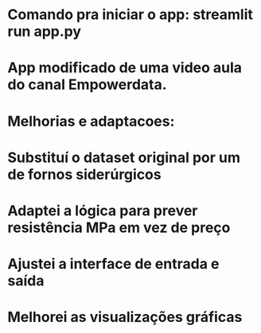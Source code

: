 # Comando pra iniciar o app: streamlit run app.py

# App modificado de uma video aula do canal Empowerdata.

# Melhorias e adaptacoes: 
# Substituí o dataset original por um de fornos siderúrgicos
# Adaptei a lógica para prever resistência MPa em vez de preço
# Ajustei a interface de entrada e saída
# Melhorei as visualizações gráficas 


